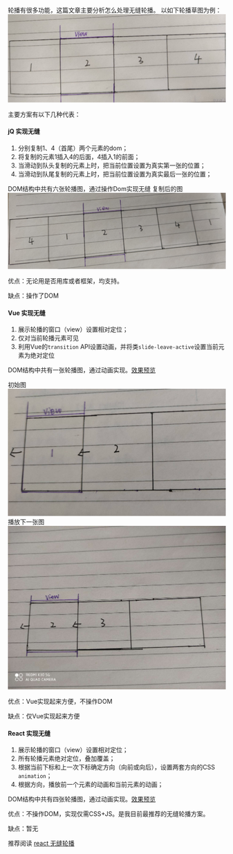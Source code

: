 轮播有很多功能，这篇文章主要分析怎么处理无缝轮播。
以如下轮播草图为例：
![轮播草图](https://github.com/FredaFei/blogs/blob/master/articles/react/images/slides/1.jpg)

主要方案有以下几种代表：

#### jQ 实现无缝
1. 分别复制1、4（首尾）两个元素的dom；
2. 将复制的元素1插入4的后面，4插入1的前面；
3. 当滑动到队头复制的元素上时，把当前位置设置为真实第一张的位置；
4. 当滑动到队尾复制的元素上时，把当前位置设置为真实最后一张的位置；

DOM结构中共有六张轮播图，通过操作Dom实现无缝
复制后的图
![复制后的图](https://github.com/FredaFei/blogs/blob/master/articles/react/images/slides/2.jpg)

优点：无论用是否用库或者框架，均支持。

缺点：操作了DOM

#### Vue 实现无缝
1. 展示轮播的窗口（view）设置相对定位；
2. 仅对当前轮播元素可见
2. 利用Vue的`transition` API设置动画，并将类`slide-leave-active`设置当前元素为绝对定位

DOM结构中共有一张轮播图，通过动画实现。[效果预览](https://fredafei.github.io/amazing-ui/components/slides.html)


初始图
![初始图](https://github.com/FredaFei/blogs/blob/master/articles/react/images/slides/3.jpg)
播放下一张图
![动图](https://github.com/FredaFei/blogs/blob/master/articles/react/images/slides/4.jpg)

优点：Vue实现起来方便，不操作DOM

缺点：仅Vue实现起来方便

#### React 实现无缝
1. 展示轮播的窗口（view）设置相对定位；
2. 所有轮播元素绝对定位，叠加覆盖；
3. 根据当前下标和上一次下标确定方向（向前或向后），设置两套方向的CSS `animation`；
4. 根据方向，播放前一个元素的动画和当前元素的动画；

DOM结构中共有四张轮播图，通过动画实现。[效果预览](https://fredafei.github.io/AUI/#/carousel)

优点：不操作DOM，实现仅需CSS+JS。是我目前最推荐的无缝轮播方案。

缺点：暂无

推荐阅读
[react 无缝轮播](https://codepen.io/shadowwalkerzero/pen/rvGvjJ?editors=1010)